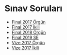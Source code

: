 # Sınav Soruları

<!--Index-->

- [Final 2017 Örgün](./S%C4%B1nav%20Sorular%C4%B1/Final%202017%20%C3%96rg%C3%BCn.pdf)
- [Final 2017 İkili](./S%C4%B1nav%20Sorular%C4%B1/Final%202017%20%C4%B0kili.pdf)
- [Final 2018 Örgün](./S%C4%B1nav%20Sorular%C4%B1/Final%202018%20%C3%96rg%C3%BCn.pdf)
- [Final 2019 SE](./S%C4%B1nav%20Sorular%C4%B1/Final%202019%20SE.pdf)
- [Vize 2017 Örgün](./S%C4%B1nav%20Sorular%C4%B1/Vize%202017%20%C3%96rg%C3%BCn.pdf)
- [Vize 2017 İkili](./S%C4%B1nav%20Sorular%C4%B1/Vize%202017%20%C4%B0kili.pdf)

<!--Index-->

